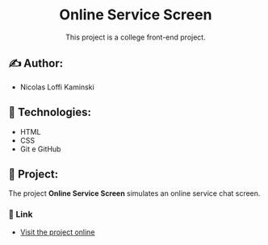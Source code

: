 <h1 align="center">Online Service Screen</h1>

<p align="center" >This project is a college front-end project.</p>

## :writing_hand: Author:

- Nicolas Loffi Kaminski

## :rocket: Technologies:

- HTML
- CSS
- Git e GitHub

## :art: Project:

The project <b>Online Service Screen</b> simulates an online service chat screen.

### :link: Link

- [Visit the project online]()
